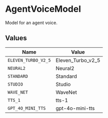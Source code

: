 # AgentVoiceModel

Model for an agent voice.


## Values

| Name                | Value               |
| ------------------- | ------------------- |
| `ELEVEN_TURBO_V2_5` | Eleven_Turbo_v2_5   |
| `NEURAL2`           | Neural2             |
| `STANDARD`          | Standard            |
| `STUDIO`            | Studio              |
| `WAVE_NET`          | WaveNet             |
| `TTS_1`             | tts-1               |
| `GPT_4O_MINI_TTS`   | gpt-4o-mini-tts     |
